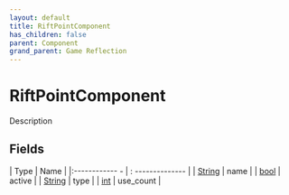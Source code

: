 ```yaml
---
layout: default
title: RiftPointComponent
has_children: false
parent: Component
grand_parent: Game Reflection
---
```

# RiftPointComponent
Description 

## Fields
| Type | Name |
|:------------ - | : -------------- |
| [String](game-reflection/components/string.md) | name |
| [bool](game-reflection/components/bool.md) | active |
| [String](game-reflection/components/string.md) | type |
| [int](game-reflection/enums/int.md) | use_count |
